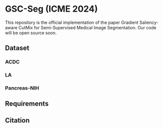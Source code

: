 # GSC-Seg (ICME 2024)
This repository is the official implementation of the paper Gradient Saliency-aware CutMix for Semi-Supervised Medical Image Segmentation.
Our code will be open source soon.

## Dataset
### ACDC

### LA

### Pancreas-NIH

## Requirements

## Citation
